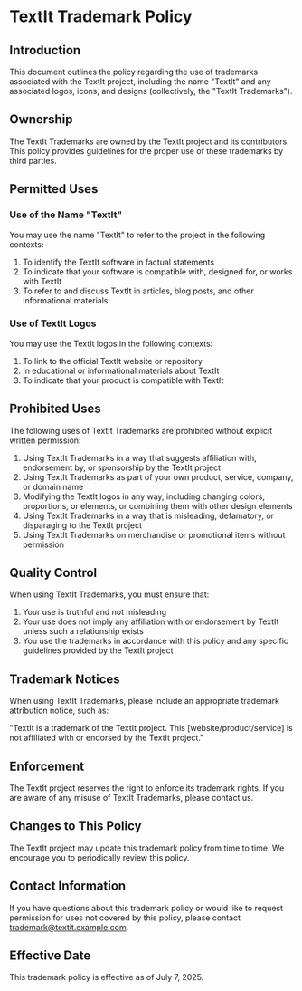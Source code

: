 # TextIt Trademark Policy

## Introduction

This document outlines the policy regarding the use of trademarks associated with the TextIt project, including the name "TextIt" and any associated logos, icons, and designs (collectively, the "TextIt Trademarks").

## Ownership

The TextIt Trademarks are owned by the TextIt project and its contributors. This policy provides guidelines for the proper use of these trademarks by third parties.

## Permitted Uses

### Use of the Name "TextIt"

You may use the name "TextIt" to refer to the project in the following contexts:

1. To identify the TextIt software in factual statements
2. To indicate that your software is compatible with, designed for, or works with TextIt
3. To refer to and discuss TextIt in articles, blog posts, and other informational materials

### Use of TextIt Logos

You may use the TextIt logos in the following contexts:

1. To link to the official TextIt website or repository
2. In educational or informational materials about TextIt
3. To indicate that your product is compatible with TextIt

## Prohibited Uses

The following uses of TextIt Trademarks are prohibited without explicit written permission:

1. Using TextIt Trademarks in a way that suggests affiliation with, endorsement by, or sponsorship by the TextIt project
2. Using TextIt Trademarks as part of your own product, service, company, or domain name
3. Modifying the TextIt logos in any way, including changing colors, proportions, or elements, or combining them with other design elements
4. Using TextIt Trademarks in a way that is misleading, defamatory, or disparaging to the TextIt project
5. Using TextIt Trademarks on merchandise or promotional items without permission

## Quality Control

When using TextIt Trademarks, you must ensure that:

1. Your use is truthful and not misleading
2. Your use does not imply any affiliation with or endorsement by TextIt unless such a relationship exists
3. You use the trademarks in accordance with this policy and any specific guidelines provided by the TextIt project

## Trademark Notices

When using TextIt Trademarks, please include an appropriate trademark attribution notice, such as:

"TextIt is a trademark of the TextIt project. This [website/product/service] is not affiliated with or endorsed by the TextIt project."

## Enforcement

The TextIt project reserves the right to enforce its trademark rights. If you are aware of any misuse of TextIt Trademarks, please contact us.

## Changes to This Policy

The TextIt project may update this trademark policy from time to time. We encourage you to periodically review this policy.

## Contact Information

If you have questions about this trademark policy or would like to request permission for uses not covered by this policy, please contact [trademark@textit.example.com](mailto:trademark@textit.example.com).

## Effective Date

This trademark policy is effective as of July 7, 2025.

